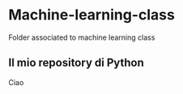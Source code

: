 # Machine-learning-class
Folder associated to machine learning class

## Il mio repository di Python
Ciao

